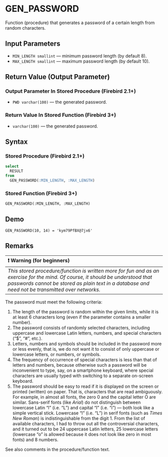 GEN_PASSWORD
============

Function (procedure) that generates a password of a certain length from random characters.

Input Parameters
----------------

* `MIN_LENGTH smallint` — minimum password length (by default 8).
* `MAX_LENGTH smallint` — maximum password length (by default 10).

Return Value (Output Parameter)
-------------------------------

### Output Parameter In Stored Procedure (Firebird 2.1+)

* `PWD varchar(100)` — the generated password.

### Return Value In Stored Function (Firebird 3+)

* `varchar(100)` — the generated password.

Syntax
------

### Stored Procedure (Firebird 2.1+)

``` sql
select
  RESULT
from
  GEN_PASSWORD(:MIN_LENGTH, :MAX_LENGTH)
```

### Stored Function (Firebird 3+)

```
GEN_PASSWORD(:MIN_LENGTH, :MAX_LENGTH)
```

Demo
----

```
GEN_PASSWORD(10, 14) = 'kym79PfBX@7jx6'
```

Remarks
-------

| :exclamation: Warning (for beginners)|
|:------------------------------------------|
|*This stored procedure/function is written more for fun and as an exercise for the mind. Of course, it should be understood that passwords cannot be stored as plain text in a database and need not be transmitted over networks.*|

The password must meet the following criteria:

1. The length of the password is random within the given limits, while it is at least 6 characters long (even if the parameter contains a smaller number).
2. The password consists of randomly selected characters, including uppercase and lowercase Latin letters, numbers, and special characters (“$”, “#”, etc.).
3. Letters, numbers and symbols should be included in the password more or less evenly, that is, we do not want it to consist of only uppercase or lowercase letters, or numbers, or symbols.
4. The frequency of occurrence of special characters is less than that of letters and numbers, because otherwise such a password will be inconvenient to type, say, on a smartphone keyboard, where special characters are usually typed with switching to a separate on-screen keyboard.
5. The password should be easy to read if it is displayed on the screen or printed (written) on paper. That is, characters that are read ambiguously. For example, in almost all fonts, the zero 0 and the capital letter O are similar. Sans-serif fonts (like *Arial*) do not distinguish between lowercase Latin “l” (i.e. “L”) and capital “I” (i.e. “i”) — both look like a simple vertical stick. Lowercase “l” (i.e. “L”) in serif fonts (such as *Times New Roman*) is indistinguishable from the digit 1. From the list of available characters, I had to throw out all the controversial characters, and it turned out to be 24 uppercase Latin letters, 25 lowercase letters (lowercase “o” is allowed because it does not look like zero in most fonts) and 8 numbers.

See also comments in the procedure/function text.
